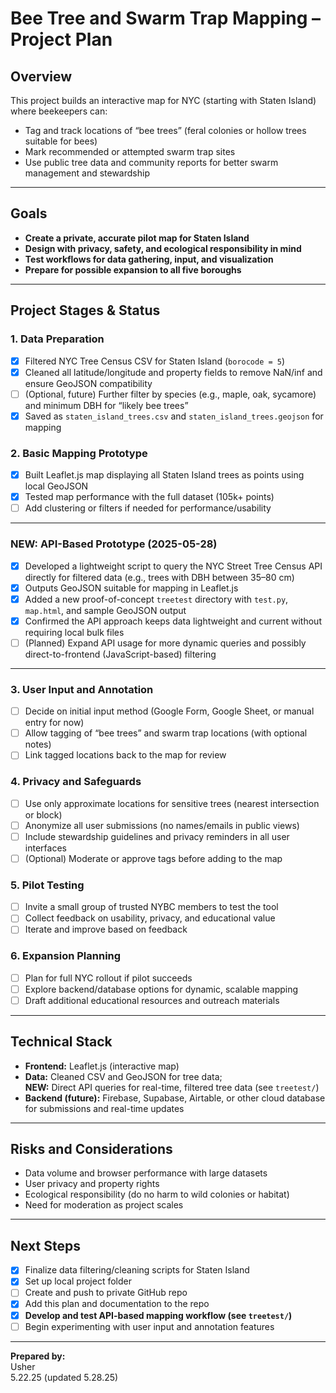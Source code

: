 # Bee Tree and Swarm Trap Mapping – Project Plan

## Overview

This project builds an interactive map for NYC (starting with Staten Island) where beekeepers can:
- Tag and track locations of “bee trees” (feral colonies or hollow trees suitable for bees)
- Mark recommended or attempted swarm trap sites
- Use public tree data and community reports for better swarm management and stewardship

---

## Goals

- **Create a private, accurate pilot map for Staten Island**
- **Design with privacy, safety, and ecological responsibility in mind**
- **Test workflows for data gathering, input, and visualization**
- **Prepare for possible expansion to all five boroughs**

---

## Project Stages & Status

### 1. Data Preparation
- [x] Filtered NYC Tree Census CSV for Staten Island (`borocode = 5`)
- [x] Cleaned all latitude/longitude and property fields to remove NaN/inf and ensure GeoJSON compatibility
- [ ] (Optional, future) Further filter by species (e.g., maple, oak, sycamore) and minimum DBH for “likely bee trees”
- [x] Saved as `staten_island_trees.csv` and `staten_island_trees.geojson` for mapping

### 2. Basic Mapping Prototype
- [x] Built Leaflet.js map displaying all Staten Island trees as points using local GeoJSON
- [x] Tested map performance with the full dataset (105k+ points)
- [ ] Add clustering or filters if needed for performance/usability

---

### **NEW: API-Based Prototype (2025-05-28)**
- [x] Developed a lightweight script to query the NYC Street Tree Census API directly for filtered data (e.g., trees with DBH between 35–80 cm)
- [x] Outputs GeoJSON suitable for mapping in Leaflet.js
- [x] Added a new proof-of-concept `treetest` directory with `test.py`, `map.html`, and sample GeoJSON output
- [x] Confirmed the API approach keeps data lightweight and current without requiring local bulk files
- [ ] (Planned) Expand API usage for more dynamic queries and possibly direct-to-frontend (JavaScript-based) filtering

---

### 3. User Input and Annotation
- [ ] Decide on initial input method (Google Form, Google Sheet, or manual entry for now)
- [ ] Allow tagging of “bee trees” and swarm trap locations (with optional notes)
- [ ] Link tagged locations back to the map for review

### 4. Privacy and Safeguards
- [ ] Use only approximate locations for sensitive trees (nearest intersection or block)
- [ ] Anonymize all user submissions (no names/emails in public views)
- [ ] Include stewardship guidelines and privacy reminders in all user interfaces
- [ ] (Optional) Moderate or approve tags before adding to the map

### 5. Pilot Testing
- [ ] Invite a small group of trusted NYBC members to test the tool
- [ ] Collect feedback on usability, privacy, and educational value
- [ ] Iterate and improve based on feedback

### 6. Expansion Planning
- [ ] Plan for full NYC rollout if pilot succeeds
- [ ] Explore backend/database options for dynamic, scalable mapping
- [ ] Draft additional educational resources and outreach materials

---

## Technical Stack

- **Frontend:** Leaflet.js (interactive map)
- **Data:** Cleaned CSV and GeoJSON for tree data;  
  **NEW:** Direct API queries for real-time, filtered tree data (see `treetest/`)
- **Backend (future):** Firebase, Supabase, Airtable, or other cloud database for submissions and real-time updates

---

## Risks and Considerations

- Data volume and browser performance with large datasets
- User privacy and property rights
- Ecological responsibility (do no harm to wild colonies or habitat)
- Need for moderation as project scales

---

## Next Steps

- [x] Finalize data filtering/cleaning scripts for Staten Island
- [x] Set up local project folder
- [ ] Create and push to private GitHub repo
- [x] Add this plan and documentation to the repo
- [x] **Develop and test API-based mapping workflow (see `treetest/`)**
- [ ] Begin experimenting with user input and annotation features

---

**Prepared by:**  
Usher  
5.22.25 (updated 5.28.25)
